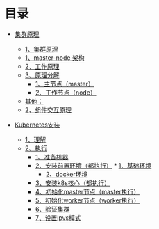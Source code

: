 目录
=================

* [集群原理](https://github.com/linabellbiu/CloudNative/blob/main/k8s/%E5%8E%9F%E7%90%86.md#集群原理)
   * [1、集群原理](https://github.com/linabellbiu/CloudNative/blob/main/k8s/%E5%8E%9F%E7%90%86.md#1集群原理)
   * [1、master-node 架构](https://github.com/linabellbiu/CloudNative/blob/main/k8s/%E5%8E%9F%E7%90%86.md#1master-node-架构)
   * [2、工作原理](https://github.com/linabellbiu/CloudNative/blob/main/k8s/%E5%8E%9F%E7%90%86.md#2工作原理)
   * [3、原理分解](https://github.com/linabellbiu/CloudNative/blob/main/k8s/%E5%8E%9F%E7%90%86.md#3原理分解)
      * [1、主节点（master）](https://github.com/linabellbiu/CloudNative/blob/main/k8s/%E5%8E%9F%E7%90%86.md#1主节点master)
      * [2、工作节点（node）](https://github.com/linabellbiu/CloudNative/blob/main/k8s/%E5%8E%9F%E7%90%86.md#2工作节点node)
   * [其他：](https://github.com/linabellbiu/CloudNative/blob/main/k8s/%E5%8E%9F%E7%90%86.md#其他)
   * [2、组件交互原理](https://github.com/linabellbiu/CloudNative/blob/main/k8s/%E5%8E%9F%E7%90%86.md#2组件交互原理)

* [Kubernetes安装](https://github.com/linabellbiu/CloudNative/blob/main/k8s/安装.md#kubernetes安装)
   * [1、理解](https://github.com/linabellbiu/CloudNative/blob/main/k8s/安装.md#1理解)
   * [2、执行](https://github.com/linabellbiu/CloudNative/blob/main/k8s/安装.md#2执行)
      * [1、准备机器](https://github.com/linabellbiu/CloudNative/blob/main/k8s/安装.md#1准备机器)
      * [2、安装前置环境（都执行）](https://github.com/linabellbiu/CloudNative/blob/main/k8s/安装.md#2安装前置环境都执行)
            * [1、基础环境](https://github.com/linabellbiu/CloudNative/blob/main/k8s/安装.md#1基础环境)
         * [2、docker环境](https://github.com/linabellbiu/CloudNative/blob/main/k8s/安装.md#2docker环境)
      * [3、安装k8s核心（都执行）](https://github.com/linabellbiu/CloudNative/blob/main/k8s/安装.md#3安装k8s核心都执行)
      * [4、初始化master节点（master执行）](https://github.com/linabellbiu/CloudNative/blob/main/k8s/安装.md#4初始化master节点master执行)
      * [5、初始化worker节点（worker执行）](https://github.com/linabellbiu/CloudNative/blob/main/k8s/安装.md#5初始化worker节点worker执行)
      * [6、验证集群](https://github.com/linabellbiu/CloudNative/blob/main/k8s/安装.md#6验证集群)
      * [7、设置ipvs模式](https://github.com/linabellbiu/CloudNative/blob/main/k8s/安装.md#7设置ipvs模式)



<!-- Created by https://github.com/ekalinin/github-markdown-toc -->
